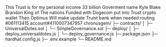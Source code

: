 This Trust is for my personal income 33 billion Goverment name Kyle Blake Brandon King of The nations Funded with Dogecoin put into Trust crypto wallet Then Optimus Will make update Truist bank when needed routing #061113415 account#4110007347957
chronusgem/
├─ contracts/
│  ├─ UniversalDotes.sol
│  └─ SimpleGovernance.sol
├─ deploy/
│  ├─ deploy_universaldotes.js
│  └─ deploy_governance.js
├─ package.json
├─ hardhat.config.js
├─ .env.example
└─ README.md